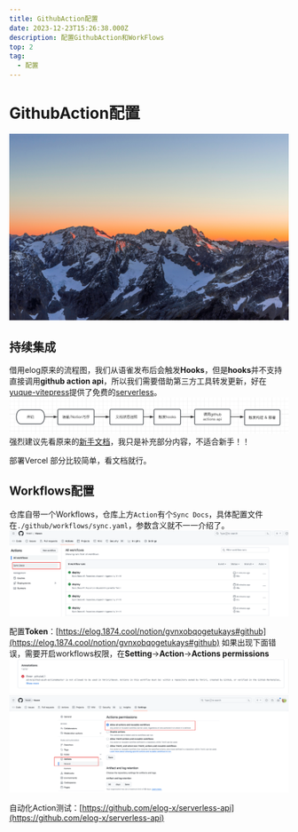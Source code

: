 ```yaml
---
title: GithubAction配置
date: 2023-12-23T15:26:38.000Z
description: 配置GithubAction和WorkFlows
top: 2
tag:
  - 配置
---
```

# GithubAction配置
![atanas-malamov-oxdr4njBsTA.jpg](images/56e0a783143af4d8624c9acb11d93c31.jpeg)

## 持续集成
借用elog原来的流程图，我们从语雀发布后会触发**Hooks**，但是**hooks**并不支持直接调用**github action api**，所以我们需要借助第三方工具转发更新，好在[yuque-vitepress](https://github.com/elog-x/yuque-vitepress)提供了免费的[serverless](https://github.com/elog-x/serverless-api)。
![image.png](images/18aac33ef54d3b72d8dc65a076fd2ea8.png)
强烈建议先看原来的[新手文档](https://github.com/elog-x/yuque-vitepress)，我只是补充部分内容，不适合新手！！

部署Vercel 部分比较简单，看文档就行。
## Workflows配置
仓库自带一个Workflows，仓库上方`Action`有个`Sync Docs`，具体配置文件在`./github/workflows/sync.yaml`，参数含义就不一一介绍了。
![image.png](images/210beb8f5bfba681547aec6447dc7741.png)

配置**Token**：[https://elog.1874.cool/notion/gvnxobqogetukays#github](https://elog.1874.cool/notion/gvnxobqogetukays#github)
如果出现下面错误，需要开启workflows权限，在**Setting**->**Action**->**Actions permissions**
![image.png](images/5be461797d089388d445946bb3a749d7.png)
![image.png](images/cf92f57e957d8893c63bb9edb7ca20d8.png)

自动化Action测试：[https://github.com/elog-x/serverless-api](https://github.com/elog-x/serverless-api)

